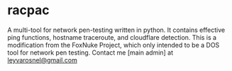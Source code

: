 # racpac
A multi-tool for network pen-testing written in python. It contains effective ping functions, hostname traceroute, and cloudflare detection. This is a modification from the FoxNuke Project, which only intended to be a DOS tool for network pen testing. Contact me [main admin] at leyvarosnel@gmail.com
